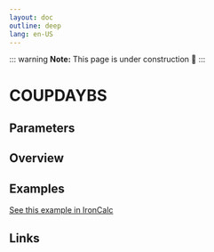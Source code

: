 ```yaml
---
layout: doc
outline: deep
lang: en-US
---
```


::: warning
**Note:** This page is under construction 🚧
:::

# COUPDAYBS

## Parameters

## Overview

## Examples

[See this example in IronCalc](https://app.ironcalc.com/?filename=coupdaybs)

## Links